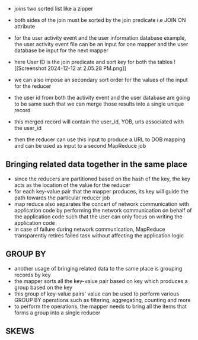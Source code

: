 - joins two sorted list like a zipper 
- both sides of the join must be sorted by the join predicate i.e JOIN ON attribute 

- for the user activity event and the user information database example, the user activity event file can be an input for one mapper and the user database be input for the next mapper 
- here User ID is the join predicate and sort key for both the tables 
![[Screenshot 2024-12-12 at 2.05.28 PM.png]]
- we can also impose an secondary sort order for the values of the input for the reducer
- the user id from both the activity event and the user database are going to be same such that we can merge those results into a single unique record 
- this merged record will contain the user_id, YOB, urls associated with the user_id 
- then the reducer can use this input to produce a URL to DOB mapping and can be used as input to a second MapReduce job 


## Bringing related data together in the same place 
- since the reducers are partitioned based on the hash of the key, the key acts as the location of the value for the reducer
- for each key-value pair that the mapper produces, its key will guide the path towards the particular reducer job 
- map reduce also separates the concert of network communication with application code by performing the network communication on behalf of the application code such that the user can only focus on writing the application code 
- in case of failure during network communication, MapReduce transparently retires failed task without affecting the application logic


## GROUP BY 
- another usage of bringing related data to the same place is grouping records by key 
- the mapper sorts all the key-value pair based on key which produces a group based on the key
- this group of key-value pairs' value can be used to perform various GROUP BY operations such as filtering, aggregating, counting and more 
- to perform the operations, the mapper needs to bring all the items that forms a group into a single reducer 

## SKEWS 